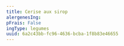```yaml
---
title: Cerise aux sirop
alergenesIng:
pFrais: False
ingType: legumes
uuid: 6a2c43bb-fc96-4636-bcba-1f8b83e46655
---
```

